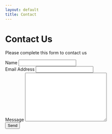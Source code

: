 ```yaml
---
layout: default
title: Contact
---
```


<div id="contact">
  <h1 class="pageTitle">Contact Us</h1>
  <div class="contactContent">
    <p class="intro">Please complete this form to contact us</p>
  </div>
  <form action="http://formspree.io/tony@gaigerbros.co.uk" method="POST">
    <label for="name">Name</label>
    <input type="text" id="name" name="name" class="full-width"><br>
    <label for="email">Email Address</label>
    <input type="email" id="email" name="_replyto" class="full-width"><br>
    <label for="message">Message</label>
    <textarea name="message" id="message" cols="30" rows="10" class="full-width"></textarea><br>
    <input type="submit" value="Send" class="button">
  </form>
</div>

